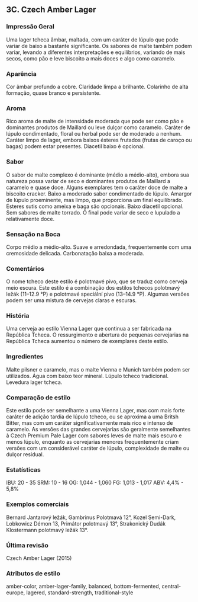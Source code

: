 ## 3C. Czech Amber Lager

### Impressão Geral

Uma lager tcheca âmbar, maltada, com um caráter de lúpulo que pode variar de baixo a bastante significante. Os sabores de malte também podem variar, levando a diferentes interpretações e equilíbrios, variando de mais secos, como pão e leve biscoito a mais doces e algo como caramelo.

### Aparência

Cor âmbar profundo a cobre. Claridade limpa a brilhante. Colarinho de alta formação, quase branco e persistente.

### Aroma

Rico aroma de malte de intensidade moderada que pode ser como pão e dominantes produtos de Maillard ou leve dulçor como caramelo. Caráter de lúpulo condimentado, floral ou herbal pode ser de moderado a nenhum. Caráter limpo de lager, embora baixos ésteres frutados (frutas de caroço ou bagas) podem estar presentes. Diacetil baixo é opcional.

### Sabor

O sabor de malte complexo é dominante (médio a médio-alto), embora sua natureza possa variar de seco e dominantes produtos de Maillard a caramelo e quase doce. Alguns exemplares tem o caráter doce de malte a biscoito cracker. Baixo a moderado sabor condimentado de lúpulo. Amargor de lúpulo proeminente, mas limpo, que proporciona um final equilibrado. Ésteres sutis como ameixa e baga são opcionais. Baixo diacetil opcional. Sem sabores de malte torrado. O final pode variar de seco e lupulado a relativamente doce.

### Sensação na Boca

Corpo médio a médio-alto. Suave e arredondada, frequentemente com uma cremosidade delicada. Carbonatação baixa a moderada.

### Comentários

O nome tcheco deste estilo é polotmavé pivo, que se traduz como cerveja meio escura. Este estilo é a combinação dos estilos tchecos polotmavý ležák (11–12.9 °P) e polotmavé speciální pivo (13–14.9 °P). Algumas versões podem ser uma mistura de cervejas claras e escuras.

### História

Uma cerveja ao estilo Vienna Lager que continua a ser fabricada na República Tcheca. O ressurgimento e abertura de pequenas cervejarias na República Tcheca aumentou o número de exemplares deste estilo.

### Ingredientes

Malte pilsner e caramelo, mas o malte Vienna e Munich também podem ser utilizados. Água com baixo teor mineral. Lúpulo tcheco tradicional. Levedura lager tcheca.

### Comparação de estilo

Este estilo pode ser semelhante a uma Vienna Lager, mas com mais forte caráter de adição tardia de lúpulo tcheco, ou se aproxima a uma Britsh Bitter, mas com um caráter significativamente mais rico e intenso de caramelo. As versões das grandes cervejarias são geralmente semelhantes à Czech Premium Pale Lager com sabores leves de malte mais escuro e menos lúpulo, enquanto as cervejarias menores frequentemente criam versões com um considerável caráter de lúpulo, complexidade de malte ou dulçor residual.

### Estatísticas

IBU: 20 - 35
SRM: 10 - 16
OG: 1,044 - 1,060
FG: 1,013 - 1,017
ABV: 4,4% - 5,8%

### Exemplos comerciais

Bernard Jantarový ležák, Gambrinus Polotmavá 12°, Kozel Semi-Dark, Lobkowicz Démon 13, Primátor polotmavý 13°, Strakonický Dudák Klostermann polotmavý ležák 13°.

### Última revisão

Czech Amber Lager (2015)

### Atributos de estilo

amber-color, amber-lager-family, balanced, bottom-fermented, central-europe, lagered, standard-strength, traditional-style
